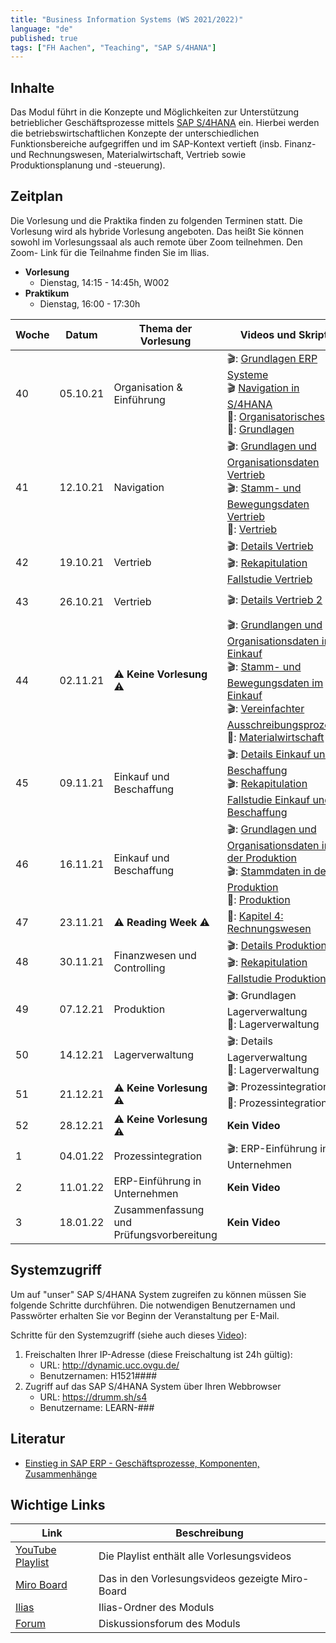 ```yaml
---
title: "Business Information Systems (WS 2021/2022)"
language: "de"
published: true
tags: ["FH Aachen", "Teaching", "SAP S/4HANA"]
---
```


## Inhalte

Das Modul führt in die Konzepte und Möglichkeiten zur Unterstützung
betrieblicher Geschäftsprozesse mittels
[SAP S/4HANA](https://www.sap.com/products/s4hana-erp.html) ein.
Hierbei werden die betriebswirtschaftlichen Konzepte der unterschiedlichen
Funktionsbereiche aufgegriffen und im SAP-Kontext vertieft
(insb. Finanz- und Rechnungswesen, Materialwirtschaft, Vertrieb sowie
Produktionsplanung und -steuerung).

## Zeitplan

Die Vorlesung und die Praktika finden zu folgenden Terminen statt. Die Vorlesung
wird als hybride Vorlesung angeboten. Das heißt Sie können sowohl im
Vorlesungssaal als auch remote über Zoom teilnehmen. Den Zoom-
Link für die Teilnahme finden Sie im Ilias.

- **Vorlesung**
  - Dienstag, 14:15 - 14:45h, W002
- **Praktikum**
  - Dienstag, 16:00 - 17:30h

| Woche | Datum    | Thema der Vorlesung                      | Videos und Skript                                                                                                                                                                                                                                                                                                    | Praktikumsaufgabe                                                                                                                                                                                                                              |
| ----- | -------- | ---------------------------------------- | -------------------------------------------------------------------------------------------------------------------------------------------------------------------------------------------------------------------------------------------------------------------------------------------------------------------- | ---------------------------------------------------------------------------------------------------------------------------------------------------------------------------------------------------------------------------------------------- |
| 40    | 05.10.21 | Organisation & Einführung                | 🎬: [Grundlagen ERP Systeme](https://youtu.be/UC1czfAo_NM) <br/> 🎬 [Navigation in S/4HANA](https://youtu.be/Hf0zsjag7e8) <br/>📕: [Organisatorisches](bis/01_orga.pdf)<br/>📕: [Grundlagen](bis/02_grundlagen.pdf)                                                                                                  | ✅: [Fallstudie Navigation](bis/02_navigation.pdf) <br/> 📗: [Global Bike Story](bis/global_bike_story.pdf) <br/>⁉️: [Quiz ERP-Systeme](https://quizizz.com/join?gc=06633838) <br/>⁉️: [Quiz Navigation](https://quizizz.com/join?gc=57063790) |
| 41    | 12.10.21 | Navigation                               | 🎬: [Grundlagen und Organisationsdaten Vertrieb](https://youtu.be/kKLhCDz-0O0) <br/>🎬: [Stamm- und Bewegungsdaten Vertrieb](https://youtu.be/qyHaVjo5aag)<br/> 📕: [Vertrieb](bis/03_vertrieb.pdf)                                                                                                                  | ✅: [Fallstudie Vertrieb](bis/case_study_sd.pdf) <br>⁉️: [Quiz](https://quizizz.com/join?gc=07977326)                                                                                                                                          |
| 42    | 19.10.21 | Vertrieb                                 | 🎬: [Details Vertrieb](https://youtu.be/gQ42MlvmK2Y) <br/> 🎬: [Rekapitulation Fallstudie Vertrieb](https://youtu.be/8T-lNb6DNqo)                                                                                                                                                                                    | ✅: [Praxisfall Vertrieb 1](bis/praxisfall_sd1.pdf)<br/> ⁉️: [Quiz](https://quizizz.com/join?gc=24126430)                                                                                                                                      |
| 43    | 26.10.21 | Vertrieb                                 | 🎬: [Details Vertrieb 2](https://youtu.be/9CmiR8WV1V0)                                                                                                                                                                                                                                                               | ✅: [Praxisfall Vertrieb 2](bis/praxisfall_sd2.pdf)                                                                                                                                                                                            |
| 44    | 02.11.21 | ⚠️ **Keine Vorlesung** ⚠️                | 🎬: [Grundlangen und Organisationsdaten im Einkauf](https://youtu.be/-BBgqO-JAwI)<br/>🎬: [Stamm- und Bewegungsdaten im Einkauf](https://youtu.be/5XBIjopvC08)</br>🎬: [Vereinfachter Ausschreibungsprozess](https://youtu.be/UQPu0Srbsow)</br>📕: [Materialwirtschaft](sap_in_der_praxis/04_materialwirtschaft.pdf) | ✅: [Fallstudie Einkauf und Beschaffung](sap_in_der_praxis/case_study_mm.pdf)                                                                                                                                                                  |
| 45    | 09.11.21 | Einkauf und Beschaffung                  | 🎬: [Details Einkauf und Beschaffung](https://youtu.be/LWo21SR3mms) <br/> 🎬: [Rekapitulation Fallstudie Einkauf und Beschaffung](https://youtu.be/zXCaHlW06Tk)                                                                                                                                                      | ✅: [Praxisfall Einkauf und Beschaffung](bis/praxisfall_beschaffung.pdf) <br/> ⁉️: [Quiz](https://quizizz.com/join?gc=63430977)                                                                                                                |
| 46    | 16.11.21 | Einkauf und Beschaffung                  | 🎬: [Grundlagen und Organisationsdaten in der Produktion](https://youtu.be/aizQCCbfL10) <br/> 🎬: [Stammdaten in der Produktion](https://youtu.be/F7L6891WXPY) <br/>📕: [Produktion](bis/05_produktion.pdf)                                                                                                          | ✅: [Fallstudie Produktion](sap_in_der_praxis/case_study_pp.pdf)                                                                                                                                                                               |
| 47    | 23.11.21 | ⚠️ **Reading Week** ⚠️                   | 📕: [Kapitel 4: Rechnungswesen](https://ebookcentral.proquest.com/lib/aachen/detail.action?docID=6383035)                                                                                                                                                                                                            | ✅: [Fallstudie FI ](bis/case_study_fi_ap.pdf)<br/> ✅: [Fallstudie CO ](bis/case_study_co_cca.pdf)                                                                                                                             |
| 48    | 30.11.21 | Finanzwesen und Controlling              | 🎬: [Details Produktion](https://youtu.be/0dgUvE5MghI)<br/> 🎬: [Rekapitulation Fallstudie Produktion](https://youtu.be/_1Snnqouh7k)                                                                                                                                                                                                                 | ✅: [Praxisfall PP](bis/praxisfall_pp.pdf) <br/> ⁉️: [Quiz](https://quizizz.com/join?gc=62081873)                                                                                                                                                                                      |
| 49    | 07.12.21 | Produktion                               | 🎬: Grundlagen Lagerverwaltung <br/> 📕: Lagerverwaltung                                                                                                                                                                                                                                                             | ✅: [Fallstudie Lagerverwaltung](bis/case_study_wm_i.pdf)                                                                                                                                                                                      |
| 50    | 14.12.21 | Lagerverwaltung                          | 🎬: Details Lagerverwaltung <br/> 📕: Lagerverwaltung                                                                                                                                                                                                                                                                | ✅: [Praxisfall Lagerverwaltung](bis/praxisfall_wm1.pdf) <br/> ⁉️: Quiz                                                                                                                                                                        |
| 51    | 21.12.21 | ⚠️ **Keine Vorlesung** ⚠️                | 🎬: Prozessintegration <br/> 📕: Prozessintegration                                                                                                                                                                                                                                                                  | ✅: Praxisfall Prozessintegration                                                                                                                                                                                                              |
| 52    | 28.12.21 | ⚠️ **Keine Vorlesung** ⚠️                | **Kein Video**                                                                                                                                                                                                                                                                                                       | **Kein Praktikum**                                                                                                                                                                                                                             |
| 1     | 04.01.22 | Prozessintegration                       | 🎬: ERP-Einführung in Unternehmen                                                                                                                                                                                                                                                                                    | **Kein Praktikum**                                                                                                                                                                                                                             |
| 2     | 11.01.22 | ERP-Einführung in Unternehmen            | **Kein Video**                                                                                                                                                                                                                                                                                                       | **Kein Praktikum**                                                                                                                                                                                                                             |
| 3     | 18.01.22 | Zusammenfassung und Prüfungsvorbereitung | **Kein Video**                                                                                                                                                                                                                                                                                                       | **Kein Praktikum**                                                                                                                                                                                                                             |

## Systemzugriff

Um auf "unser" SAP S/4HANA System zugreifen zu können müssen Sie folgende Schritte
durchführen. Die notwendigen Benutzernamen und Passwörter erhalten Sie vor
Beginn der Veranstaltung per E-Mail.

Schritte für den Systemzugriff (siehe auch dieses [Video](https://youtu.be/kibeQuMlYKQ)):

1. Freischalten Ihrer IP-Adresse (diese Freischaltung ist 24h gültig):
   - URL: http://dynamic.ucc.ovgu.de/
   - Benutzernamen: H1521####
2. Zugriff auf das SAP S/4HANA System über Ihren Webbrowser
   - URL: https://drumm.sh/s4
   - Benutzername: LEARN-###

## Literatur

- [Einstieg in SAP ERP - Geschäftsprozesse, Komponenten, Zusammenhänge](https://www.rheinwerk-verlag.de/einstieg-in-sap-erp-geschaeftsprozesse-komponenten-zusammenhaenge-erklaert-am-beispielunternehmen-global-bike/)

## Wichtige Links

| Link                                                                 | Beschreibung                                    |
| -------------------------------------------------------------------- | ----------------------------------------------- |
| [YouTube Playlist](https://drumm.sh/yt/sap)                          | Die Playlist enthält alle Vorlesungsvideos      |
| [Miro Board](https://miro.com/app/board/o9J_lvLhjsk=/)               | Das in den Vorlesungsvideos gezeigte Miro-Board |
| [Ilias](https://www.ili.fh-aachen.de/goto_elearning_crs_817696.html) | Ilias-Ordner des Moduls                         |
| [Forum](https://www.ili.fh-aachen.de/goto_elearning_frm_817709.html) | Diskussionsforum des Moduls                     |
